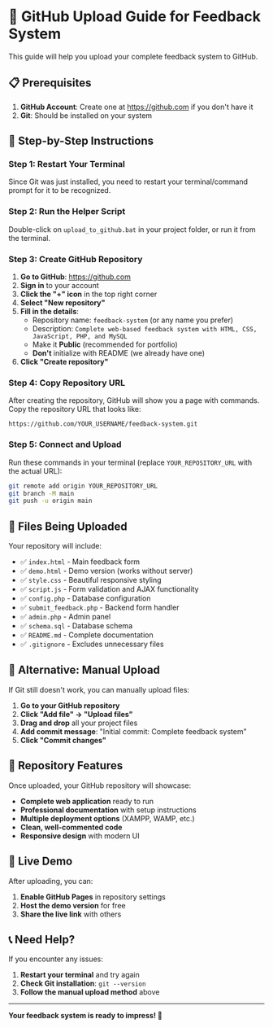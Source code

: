 # 🚀 GitHub Upload Guide for Feedback System

This guide will help you upload your complete feedback system to GitHub.

## 📋 Prerequisites

1. **GitHub Account**: Create one at https://github.com if you don't have it
2. **Git**: Should be installed on your system

## 🔧 Step-by-Step Instructions

### Step 1: Restart Your Terminal
Since Git was just installed, you need to restart your terminal/command prompt for it to be recognized.

### Step 2: Run the Helper Script
Double-click on `upload_to_github.bat` in your project folder, or run it from the terminal.

### Step 3: Create GitHub Repository

1. **Go to GitHub**: https://github.com
2. **Sign in** to your account
3. **Click the "+" icon** in the top right corner
4. **Select "New repository"**
5. **Fill in the details**:
   - Repository name: `feedback-system` (or any name you prefer)
   - Description: `Complete web-based feedback system with HTML, CSS, JavaScript, PHP, and MySQL`
   - Make it **Public** (recommended for portfolio)
   - **Don't** initialize with README (we already have one)
6. **Click "Create repository"**

### Step 4: Copy Repository URL
After creating the repository, GitHub will show you a page with commands. Copy the repository URL that looks like:
```
https://github.com/YOUR_USERNAME/feedback-system.git
```

### Step 5: Connect and Upload

Run these commands in your terminal (replace `YOUR_REPOSITORY_URL` with the actual URL):

```bash
git remote add origin YOUR_REPOSITORY_URL
git branch -M main
git push -u origin main
```

## 📁 Files Being Uploaded

Your repository will include:
- ✅ `index.html` - Main feedback form
- ✅ `demo.html` - Demo version (works without server)
- ✅ `style.css` - Beautiful responsive styling
- ✅ `script.js` - Form validation and AJAX functionality
- ✅ `config.php` - Database configuration
- ✅ `submit_feedback.php` - Backend form handler
- ✅ `admin.php` - Admin panel
- ✅ `schema.sql` - Database schema
- ✅ `README.md` - Complete documentation
- ✅ `.gitignore` - Excludes unnecessary files

## 🎯 Alternative: Manual Upload

If Git still doesn't work, you can manually upload files:

1. **Go to your GitHub repository**
2. **Click "Add file" → "Upload files"**
3. **Drag and drop** all your project files
4. **Add commit message**: "Initial commit: Complete feedback system"
5. **Click "Commit changes"**

## 🌟 Repository Features

Once uploaded, your GitHub repository will showcase:
- **Complete web application** ready to run
- **Professional documentation** with setup instructions
- **Multiple deployment options** (XAMPP, WAMP, etc.)
- **Clean, well-commented code**
- **Responsive design** with modern UI

## 🔗 Live Demo

After uploading, you can:
1. **Enable GitHub Pages** in repository settings
2. **Host the demo version** for free
3. **Share the live link** with others

## 📞 Need Help?

If you encounter any issues:
1. **Restart your terminal** and try again
2. **Check Git installation**: `git --version`
3. **Follow the manual upload method** above

---

**Your feedback system is ready to impress! 🎉**
